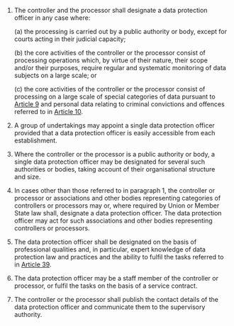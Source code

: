 1. The controller and the processor shall designate a data protection officer in any case where:

    (a) the processing is carried out by a public authority or body, except for courts acting in their judicial capacity;

    (b) the core activities of the controller or the processor consist of processing operations which, by virtue of their nature, their scope and/or their purposes, require regular and systematic monitoring of data subjects on a large scale; or

    &#40;c) the core activities of the controller or the processor consist of processing on a large scale of special categories of data pursuant to [Article 9](/gdpr/articles/9-processing-special-categories/) and personal data relating to criminal convictions and offences referred to in [Article 10](/gdpr/articles/10-processing-criminal-data/).

2. A group of undertakings may appoint a single data protection officer provided that a data protection officer is easily accessible from each establishment.

3. Where the controller or the processor is a public authority or body, a single data protection officer may be designated for several such authorities or bodies, taking account of their organisational structure and size.

4. In cases other than those referred to in paragraph 1, the controller or processor or associations and other bodies representing categories of controllers or processors may or, where required by Union or Member State law shall, designate a data protection officer. The data protection officer may act for such associations and other bodies representing controllers or processors.

5. The data protection officer shall be designated on the basis of professional qualities and, in particular, expert knowledge of data protection law and practices and the ability to fulfil the tasks referred to in [Article 39](/gdpr/articles/39-tasks-data-protection-officer/).

6. The data protection officer may be a staff member of the controller or processor, or fulfil the tasks on the basis of a service contract.

7. The controller or the processor shall publish the contact details of the data protection officer and communicate them to the supervisory authority.
